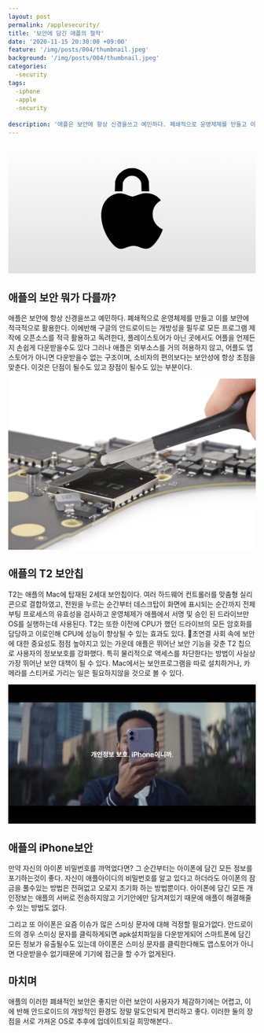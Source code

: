 ```yaml
---
layout: post
permalink: /applesecurity/
title: '보안에 담긴 애플의 철학'
date: '2020-11-15 20:30:00 +09:00'
feature: '/img/posts/004/thumbnail.jpeg'
background: '/img/posts/004/thumbnail.jpeg'
categories:
  -security
tags:
  -iphone
  -apple
  -security

description: '애플은 보안에 항상 신경을쓰고 예민하다. 폐쇄적으로 운영체제를 만들고 이를 보안에 적극적으로 활용한다.'
---
```

![애플보안](/img/posts/004/start.png)

## 애플의 보안 뭐가 다를까?

애플은 보안에 항상 신경을쓰고 예민하다. 폐쇄적으로 운영체제를 만들고 이를 보안에 적극적으로 활용한다.
이에반해 구글의 안드로이드는 개방성을 필두로 모든 프로그램 제작에 오픈소스를 적극 활용하고 독려한다, 플레이스토어가 아닌 곳에서도 어플을 언제든지 손쉽게 다운받을수도 있다 그러나 애플은 외부소스를 거의 허용하지 않고, 어플도 앱스토어가 아니면 다운받을수 없는 구조이며, 소비자의 편의보다는 보안성에 항상 초점을 맞춘다.
이것은 단점이 될수도 있고 장점이 될수도 있는 부분이다.

![T2보안칩](/img/posts/004/t2.png)

## 애플의 T2 보안칩

T2는 애플의 Mac에 탑재된 2세대 보안칩이다. 여러 하드웨어 컨트롤러를 맞춤형 실리콘으로 결합하였고, 전원을 누르는 순간부터 데스크탑이 화면에 표시되는 순간까지 전체 부팅 프로세스의 유효성을 검사하고 운영체제가 애플에서 서명 및 승인 된 드라이브만 OS를 실행하는데 사용된다. T2는 또한 이전에 CPU가 했던 드라이브의 모든 암호화를 담당하고 이로인해 CPU에 성능이 향상될 수 있는 효과도 있다. 초연결 사회 속에 보안에 대한 중요성도 점점 높아지고 있는 가운데 애플은 뛰어난 보안 기능을 갖춘 T2 칩으로 사용자의 정보보호를 강화했다. 특히 물리적으로 액세스를 차단한다는 방법이 사실상 가장 뛰어난 보안 대책이 될 수 있다. Mac에서는 보안프로그램을 따로 설치하거나, 카메라를 스티커로 가리는 일은 필요하지않을 것으로 볼 수 있다.

![아이폰보안사진](/img/posts/004/seciphone.jpeg)

## 애플의 iPhone보안

만약 자신의 아이폰 비밀번호를 까먹었다면? 그 순간부터는 아이폰에 담긴 모든 정보를 포기하는것이 좋다. 자신이 애플아이디의 비밀번호를 알고 있다고 하더라도 아이폰의 잠금을 풀수있는 방법은 전혀없고 오로지 초기화 하는 방법뿐이다. 아이폰에 담긴 모든 개인정보는 애플의 서버로 전송하지않고 기기안에만 담겨져있기 때문에 애플이 해결해줄수 있는 방법도 없다.

그리고 또 아이폰은 요즘 이슈가 많은 스미싱 문자에 대해 걱정할 필요가없다. 안드로이드의 경우 스미싱 문자를 클릭하게되면 apk설치파일을 다운받게되어 스마트폰에 담긴 모든 정보가 유출될수도 있는데 아이폰은 스미싱 문자를 클릭한다해도 앱스토어가 아니면 다운받을수 없기때문에 기기에 접근을 할 수가 없게된다.

## 마치며

애플의 이러한 폐쇄적인 보안은 좋지만 이런 보안이 사용자가 체감하기에는 어렵고, 이에 반해 안드로이드의 개방적인 환경도 정말 말도안되게 편리하고 좋다. 이러한 둘의 장점을 서로 가져온 OS로 추후에 업데이트되길 희망해본다..
